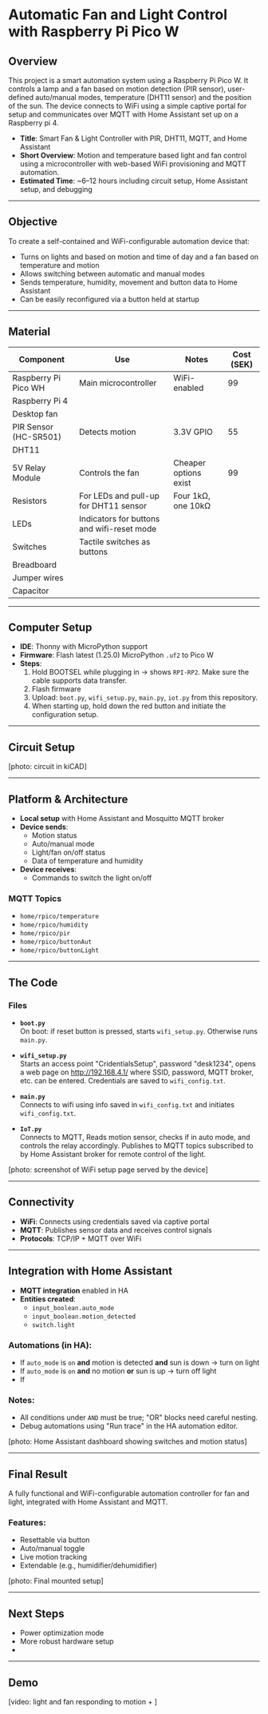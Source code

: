 # Automatic Fan and Light Control with Raspberry Pi Pico W

## Overview

This project is a smart automation system using a Raspberry Pi Pico W. It controls a lamp and a fan based on motion detection (PIR sensor), user-defined auto/manual modes, temperature (DHT11 sensor) and the position of the sun. The device connects to WiFi using a simple captive portal for setup and communicates over MQTT with Home Assistant set up on a Raspberry pi 4.

- **Title**: Smart Fan & Light Controller with PIR, DHT11, MQTT, and Home Assistant
- **Short Overview**: Motion and temperature based light and fan control using a microcontroller with web-based WiFi provisioning and MQTT automation.
- **Estimated Time**: ~6–12 hours including circuit setup, Home Assistant setup, and debugging

---

## Objective

To create a self-contained and WiFi-configurable automation device that:

- Turns on lights and based on motion and time of day and a fan based on temperature and motion
- Allows switching between automatic and manual modes
- Sends temperature, humidity, movement and button data to Home Assistant
- Can be easily reconfigured via a button held at startup

---

## Material

| Component            | Use                                               | Notes                                               | Cost (SEK)|
|----------------------|----------------------------------------------------|----------------------------------------------------|----------|
| Raspberry Pi Pico WH | Main microcontroller                               | WiFi-enabled                                       |99        |
| Raspberry Pi 4 ||||
| Desktop fan ||||
| PIR Sensor (HC-SR501)| Detects motion                                     | 3.3V GPIO                                          |55        |
| DHT11 ||||
| 5V Relay Module      | Controls the fan                                   | Cheaper options exist                              |99        |
| Resistors            | For LEDs and pull-up for DHT11 sensor              | Four 1kΩ, one 10kΩ                                 |          |
| LEDs                 | Indicators for buttons and wifi-reset mode         |                                                    |          |
| Switches             | Tactile switches as buttons                        |                                                    |          |
| Breadboard||||
| Jumper wires||||
| Capacitor ||||


---

## Computer Setup

- **IDE**: Thonny with MicroPython support
- **Firmware**: Flash latest (1.25.0) MicroPython `.uf2` to Pico W
- **Steps**:
  1. Hold BOOTSEL while plugging in → shows `RPI-RP2`. Make sure the cable supports data transfer.
  2. Flash firmware
  3. Upload: `boot.py`, `wifi_setup.py`, `main.py`, `iot.py` from this repository.
  4. When starting up, hold down the red button and initiate the configuration setup.

---

## Circuit Setup


[photo: circuit in kiCAD]

---

## Platform & Architecture

- **Local setup** with Home Assistant and Mosquitto MQTT broker
- **Device sends**:
  - Motion status
  - Auto/manual mode
  - Light/fan on/off status
  - Data of temperature and humidity
- **Device receives**:
  - Commands to switch the light on/off

### MQTT Topics

- `home/rpico/temperature`
- `home/rpico/humidity`
- `home/rpico/pir`
- `home/rpico/buttonAut`
- `home/rpico/buttonLight`

---

## The Code

### Files

- **`boot.py`**  
  On boot: if reset button is pressed, starts `wifi_setup.py`. Otherwise runs `main.py`.

- **`wifi_setup.py`**  
  Starts an access point "CridentialsSetup", password "desk1234", opens a web page on http://192.168.4.1/ where SSID, password, MQTT broker, etc. can be entered. Credentials are saved to `wifi_config.txt`.

- **`main.py`**  
  Connects to wifi using info saved in `wifi_config.txt`  and initiates `wifi_config.txt`. 

- **`IoT.py`**  
  Connects to MQTT, Reads motion sensor, checks if in auto mode, and controls the relay accordingly. Publishes to MQTT topics subscribed to by Home Assistant broker for remote control of the light.

[photo: screenshot of WiFi setup page served by the device]

---

## Connectivity

- **WiFi**: Connects using credentials saved via captive portal
- **MQTT**: Publishes sensor data and receives control signals
- **Protocols**: TCP/IP + MQTT over WiFi

---

## Integration with Home Assistant

- **MQTT integration** enabled in HA
- **Entities created**:
  - `input_boolean.auto_mode`
  - `input_boolean.motion_detected`
  - `switch.light`

### Automations (in HA):

- If `auto_mode` is `on` **and** motion is detected **and** sun is down → turn on light
- If `auto_mode` is `on` **and** no motion **or** sun is up → turn off light
- If 

### Notes:

- All conditions under `AND` must be true; "OR" blocks need careful nesting.
- Debug automations using "Run trace" in the HA automation editor.

[photo: Home Assistant dashboard showing switches and motion status]

---

## Final Result

A fully functional and WiFi-configurable automation controller for fan and light, integrated with Home Assistant and MQTT.

### Features:
- Resettable via button
- Auto/manual toggle
- Live motion tracking
- Extendable (e.g., humidifier/dehumidifier)

[photo: Final mounted setup]

---

## Next Steps

- Power optimization mode
- More robust hardware setup
- 

---

## Demo

[video: light and fan responding to motion + ]

